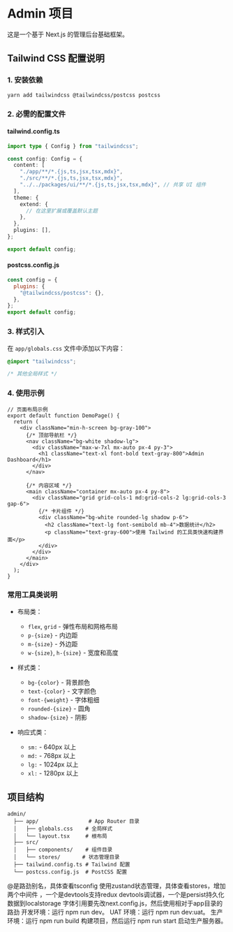 # Admin 项目

这是一个基于 Next.js 的管理后台基础框架。

## Tailwind CSS 配置说明

### 1. 安装依赖

```bash
yarn add tailwindcss @tailwindcss/postcss postcss
```

### 2. 必需的配置文件

#### tailwind.config.ts
```typescript
import type { Config } from "tailwindcss";

const config: Config = {
  content: [
    "./app/**/*.{js,ts,jsx,tsx,mdx}",
    "./src/**/*.{js,ts,jsx,tsx,mdx}",
    "../../packages/ui/**/*.{js,ts,jsx,tsx,mdx}", // 共享 UI 组件
  ],
  theme: {
    extend: {
      // 在这里扩展或覆盖默认主题
    },
  },
  plugins: [],
};

export default config;
```

#### postcss.config.js
```javascript
const config = {
  plugins: {
    "@tailwindcss/postcss": {},
  },
};
export default config;
```

### 3. 样式引入

在 `app/globals.css` 文件中添加以下内容：

```css
@import "tailwindcss";

/* 其他全局样式 */
```

### 4. 使用示例

```tsx
// 页面布局示例
export default function DemoPage() {
  return (
    <div className="min-h-screen bg-gray-100">
      {/* 顶部导航栏 */}
      <nav className="bg-white shadow-lg">
        <div className="max-w-7xl mx-auto px-4 py-3">
          <h1 className="text-xl font-bold text-gray-800">Admin Dashboard</h1>
        </div>
      </nav>
      
      {/* 内容区域 */}
      <main className="container mx-auto px-4 py-8">
        <div className="grid grid-cols-1 md:grid-cols-2 lg:grid-cols-3 gap-6">
          {/* 卡片组件 */}
          <div className="bg-white rounded-lg shadow p-6">
            <h2 className="text-lg font-semibold mb-4">数据统计</h2>
            <p className="text-gray-600">使用 Tailwind 的工具类快速构建界面</p>
          </div>
        </div>
      </main>
    </div>
  );
}
```

### 常用工具类说明

- 布局类：
  - `flex`, `grid` - 弹性布局和网格布局
  - `p-{size}` - 内边距
  - `m-{size}` - 外边距
  - `w-{size}`, `h-{size}` - 宽度和高度

- 样式类：
  - `bg-{color}` - 背景颜色
  - `text-{color}` - 文字颜色
  - `font-{weight}` - 字体粗细
  - `rounded-{size}` - 圆角
  - `shadow-{size}` - 阴影

- 响应式类：
  - `sm:` - 640px 以上
  - `md:` - 768px 以上
  - `lg:` - 1024px 以上
  - `xl:` - 1280px 以上


## 项目结构

```
admin/
  ├── app/                # App Router 目录
  │   ├── globals.css    # 全局样式
  │   └── layout.tsx     # 根布局
  ├── src/
  │   ├── components/    # 组件目录
  │   └── stores/       # 状态管理目录
  ├── tailwind.config.ts # Tailwind 配置
  └── postcss.config.js  # PostCSS 配置
```


@是路劲别名，具体查看tsconfig
使用zustand状态管理，具体查看stores，增加两个中间件 ，一个是devtools支持redux devtools调试器，一个是persist持久化数据到localstorage
字体引用要先改next.config.js，然后使用相对于app目录的路劲
开发环境：运行 npm run dev。
UAT 环境：运行 npm run dev:uat。
生产环境：运行 npm run build 构建项目，然后运行 npm run start 启动生产服务器。